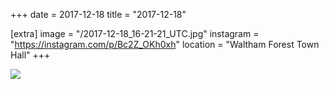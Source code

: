 +++
date = 2017-12-18
title = "2017-12-18"

[extra]
image = "/2017-12-18_16-21-21_UTC.jpg"
instagram = "https://instagram.com/p/Bc2Z_OKh0xh"
location = "Waltham Forest Town Hall"
+++

<img src="/2017-12-18_16-21-21_UTC.jpg" />
